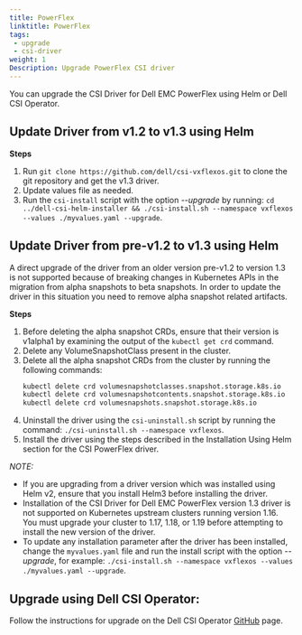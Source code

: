 ```yaml
---
title: PowerFlex
linktitle: PowerFlex
tags:
 - upgrade
 - csi-driver
weight: 1
Description: Upgrade PowerFlex CSI driver
---
```


You can upgrade the CSI Driver for Dell EMC PowerFlex using Helm or Dell CSI Operator.

## Update Driver from v1.2 to v1.3 using Helm 

**Steps**
1. Run `git clone https://github.com/dell/csi-vxflexos.git` to clone the git repository and get the v1.3 driver.
2. Update values file as needed.
2. Run the `csi-install` script with the option _--upgrade_ by running: `cd ../dell-csi-helm-installer && ./csi-install.sh --namespace vxflexos --values ./myvalues.yaml --upgrade`.

## Update Driver from pre-v1.2 to v1.3 using Helm
A direct upgrade of the driver from an older version pre-v1.2 to version 1.3 is not supported because of breaking changes in Kubernetes APIs in the migration from alpha snapshots to beta snapshots. In order to update the driver in this situation you need to remove alpha snapshot related artifacts.

**Steps**
1. Before deleting the alpha snapshot CRDs, ensure that their version is v1alpha1 by examining the output of the `kubectl get crd` command.
2. Delete any VolumeSnapshotClass present in the cluster.
3. Delete all the alpha snapshot CRDs from the cluster by running the following commands:
   ```bash
   kubectl delete crd volumesnapshotclasses.snapshot.storage.k8s.io
   kubectl delete crd volumesnapshotcontents.snapshot.storage.k8s.io
   kubectl delete crd volumesnapshots.snapshot.storage.k8s.io
   ```
4. Uninstall the driver using the `csi-uninstall.sh` script by running the command: `./csi-uninstall.sh --namespace vxflexos`.
5. Install the driver using the steps described in the Installation Using Helm section for the CSI PowerFlex driver.

*NOTE:*
- If you are upgrading from a driver version which was installed using Helm v2, ensure that you install Helm3 before installing the driver.
- Installation of the CSI Driver for Dell EMC PowerFlex version 1.3 driver is not supported on Kubernetes upstream clusters running version 1.16. You must upgrade your cluster to 1.17, 1.18, or 1.19 before attempting to install the new version of the driver.
- To update any installation parameter after the driver has been installed, change the `myvalues.yaml` file and run the install script with the option _--upgrade_, for example: `./csi-install.sh --namespace vxflexos --values ./myvalues.yaml --upgrade`.

## Upgrade using Dell CSI Operator:

Follow the instructions for upgrade on the Dell CSI Operator [GitHub](https://github.com/dell/dell-csi-operator) page.
